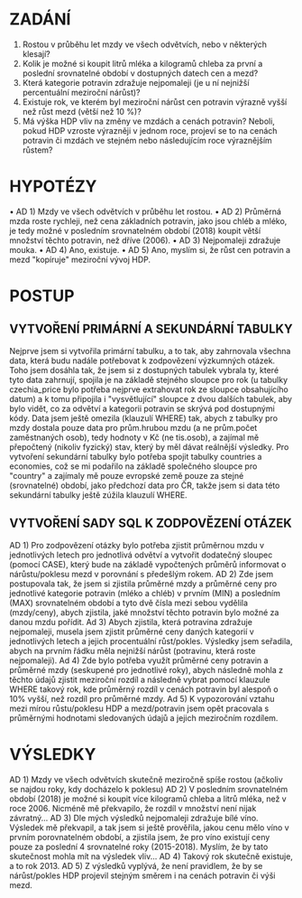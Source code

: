 # ZADÁNÍ

1) Rostou v průběhu let mzdy ve všech odvětvích, nebo v některých klesají?
2) Kolik je možné si koupit litrů mléka a kilogramů chleba za první a poslední srovnatelné období v dostupných datech cen a mezd?
3) Která kategorie potravin zdražuje nejpomaleji (je u ní nejnižší percentuální meziroční nárůst)?
4) Existuje rok, ve kterém byl meziroční nárůst cen potravin výrazně vyšší než růst mezd (větší než 10 %)?
5) Má výška HDP vliv na změny ve mzdách a cenách potravin? Neboli, pokud HDP vzroste výrazněji v jednom roce, projeví se to na cenách potravin či mzdách ve stejném nebo následujícím roce výraznějším růstem?

# HYPOTÉZY

•	AD 1) Mzdy ve všech odvětvích v průběhu let rostou.
•	AD 2) Průměrná mzda roste rychleji, než cena základních potravin, jako jsou chléb a mléko, je tedy možné v posledním srovnatelném období (2018) koupit větší množství těchto potravin, než dříve (2006).
•	AD 3) Nejpomaleji zdražuje mouka.
•	AD 4) Ano, existuje.
•	AD 5) Ano, myslím si, že růst cen potravin a mezd "kopíruje" meziroční vývoj HDP.


# POSTUP

## VYTVOŘENÍ PRIMÁRNÍ A SEKUNDÁRNÍ TABULKY
Nejprve jsem si vytvořila primární tabulku, a to tak, aby zahrnovala všechna data, která budu nadále potřebovat k zodpovězení výzkumných otázek. Toho jsem dosáhla tak, že jsem si z dostupných tabulek vybrala ty, které tyto data zahrnují, spojila je na základě stejného sloupce pro rok (u tabulky czechia_price bylo potřeba nejprve extrahovat rok ze sloupce obsahujícího datum) a k tomu připojila i "vysvětlující" sloupce z dvou dalších tabulek, aby bylo vidět, co za odvětví a kategorii potravin se skrývá pod dostupnými kódy. Data jsem ještě omezila (klauzulí WHERE) tak, abych z tabulky pro mzdy dostala pouze data pro prům.hrubou mzdu (a ne prům.počet zaměstnaných osob), tedy hodnoty v Kč (ne tis.osob), a zajímal mě přepočtený (nikoliv fyzický) stav, který by měl dávat reálnější výsledky. 
Pro vytvoření sekundární tabulky bylo potřeba spojit tabulky countries a economies, což se mi podařilo na základě společného sloupce pro "country" a zajímaly mě pouze evropské země  pouze za stejné (srovnatelné) období, jako předchozí data pro ČR, takže jsem si data této sekundární tabulky ještě zúžila klauzulí WHERE.

## VYTVOŘENÍ SADY SQL K ZODPOVĚZENÍ OTÁZEK
AD 1) Pro zodpovězení otázky bylo potřeba zjistit průměrnou mzdu v jednotlivých letech pro jednotlivá odvětví a vytvořit dodatečný sloupec (pomocí CASE), který bude na základě vypočtených průměrů informovat o nárůstu/poklesu mezd v porovnání s předešlým rokem.
AD 2) Zde jsem postupovala tak, že jsem si zjistila průměrné mzdy a průměrné ceny pro jednotlivé kategorie potravin (mléko a chléb) v prvním (MIN) a posledním (MAX) srovnatelném období a tyto dvě čísla mezi sebou vydělila (mzdy/ceny), abych zjistila, jaké množství těchto potravin bylo možné za danou mzdu pořídit.
Ad 3) Abych zjistila, která potravina zdražuje nejpomaleji, musela jsem zjistit průměrné ceny daných kategorií v jednotlivých letech a jejich procentuální růst/pokles. Výsledky jsem seřadila, abych na prvním řádku měla nejnižší nárůst (potravinu, která roste nejpomaleji).
Ad 4) Zde bylo potřeba využít průměrné ceny potravin a průměrné mzdy (seskupené pro jednotlivé roky), abych následně mohla z těchto údajů zjistit meziroční rozdíl a následně vybrat pomocí klauzule WHERE takový rok, kde průměrný rozdíl v cenách potravin byl alespoň o 10% vyšší, než rozdíl pro průměrné mzdy.
Ad 5) K vypozorování vztahu mezi mírou růstu/poklesu HDP a mezd/potravin jsem opět pracovala s průměrnými hodnotami sledovaných údajů a jejich meziročním rozdílem.

# VÝSLEDKY

AD 1) Mzdy ve všech odvětvích skutečně meziročně spíše rostou (ačkoliv se najdou roky, kdy docházelo k poklesu)
AD 2) V posledním srovnatelném období (2018) je možné si koupit více kilogramů chleba a litrů mléka, než v roce 2006. Nicméně mě překvapilo, že rozdíl v množství není nijak závratný...
AD 3) Dle mých výsledků nejpomaleji zdražuje bílé víno. Výsledek mě překvapil, a tak jsem si ještě prověřila, jakou cenu mělo víno v prvním porovnatelném období, a zjistila jsem, že pro víno existují ceny pouze za poslední 4 srovnatelné roky (2015-2018). Myslím, že by tato skutečnost mohla mít na výsledek vliv...
AD 4) Takový rok skutečně existuje, a to rok 2013. 
AD 5) Z výsledků vyplývá, že není pravidlem, že by se nárůst/pokles HDP projevil stejným směrem i na cenách potravin či výši mezd.